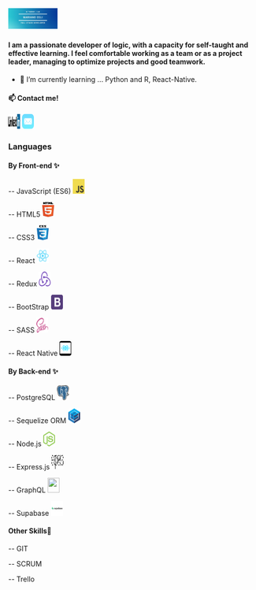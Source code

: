<h2>
<img width="100" heigth="3" src="https://github.com/nanoceli/nanoceli/blob/main/images/Logo%20Mariano%20Celi.jpg">
</h2>
<h4>I am a passionate developer of logic, with a capacity for self-taught and
effective learning. I feel comfortable working as a team or as a project
leader, managing to optimize projects and good teamwork.</h4>

- 🌱 I’m currently learning ... Python and R, React-Native.

<h4> 📫 Contact me!</h4>
<a href="https://www.linkedin.com/in/marianoalejandroceli/"><img  height="30" width="24" src="https://github.com/nanoceli/nanoceli/blob/main/images/linkedin.svg"></a>
<a href="mailto: Marianoalejandroceli@gmail.com"><img   height="30" width="24" src="https://github.com/nanoceli/nanoceli/blob/main/images/mail-ios.svg"></a>

<h3>Languages</h3>
<h4>By Front-end ✨</h4>
<p>-- JavaScript (ES6) <img src="https://github.com/nanoceli/nanoceli/blob/main/images/logo-javascript.svg" height="30" width="24" ></p>
<p>-- HTML5 <img src="https://github.com/nanoceli/nanoceli/blob/main/images/html5.svg" height="30" width="24" ></p>
<p>-- CSS3 <img src="https://github.com/nanoceli/nanoceli/blob/main/images/css-5.svg" height="30" width="24" ></p>
<p>-- React <img src="https://github.com/nanoceli/nanoceli/blob/main/images/react-2.svg" height="30" width="24" ></p>
<p>-- Redux <img src="https://github.com/nanoceli/nanoceli/blob/main/images/redux.svg" height="30" width="24" ></p>
<p>-- BootStrap <img src="https://github.com/nanoceli/nanoceli/blob/main/images/bootstrap-4.svg" height="30" width="24" ></p>
<p>-- SASS <img src="https://github.com/nanoceli/nanoceli/blob/main/images/sass-1.svg" height="30" width="24" ></p>
<p>-- React Native <img src="https://github.com/nanoceli/nanoceli/blob/main/images/react-native-app.svg" height="30" width="24" ></p>

<h4>By Back-end ✨</h4>
<p>-- PostgreSQL <img alt="PostgreSQL" src="https://github.com/nanoceli/nanoceli/blob/main/images/postgresql.svg" height="30" width="24" > </p>
<p>-- Sequelize ORM <img height="30" width="24" src="https://github.com/nanoceli/nanoceli/blob/main/images/sequelize.svg"> </p>
<p>-- Node.js <img height="30" width="24" src="https://github.com/nanoceli/nanoceli/blob/main/images/nodejs-icon.svg"></p>
<p>-- Express.js <img height="30" width="24" src="https://github.com/nanoceli/nanoceli/blob/main/images/expressjs.svg">  </p>
<p>-- GraphQL <img height="30" width="24" src=""></p>
<p>-- Supabase <img height="30" width="24" src="https://github.com/nanoceli/nanoceli/blob/main/images/supabase-logo-vector.svg"></p>

<h4>Other Skills💪</h4>
<p>-- GIT <img width="40px" heigth="40px" src=""> </p>
<p>-- SCRUM <img width="40px" heigth="40px" src=""> </p>
<p>-- Trello <img width="40px" heigth="40px" src=""> </p>


